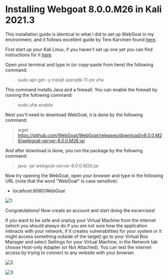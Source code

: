 # Installing Webgoat 8.0.0.M26 in Kali 2021.3

This installation guide is identical to what I did to set up WebGoat in my environment, and it follows excellent guide by Tero Karvinen found [here](https://terokarvinen.com/2020/install-webgoat-web-pentest-practice-target/). 


First start up your Kali Linux, if you haven't set up one yet you can find instructions for it [here](https://github.com/tonikerttula/APE/blob/main/Kali.md).

Open your terminal and type in (or copy-paste from here) the following command:

> sudo apt-get -y install openjdk-11-jre ufw

This command installs Java and a firewall. You can enable the firewall by running the following command:

> sudo ufw enable

Next you'll need to download WebGoat, it is done by the following command:

> wget https://github.com/WebGoat/WebGoat/releases/download/v8.0.0.M26/webgoat-server-8.0.0.M26.jar

And after download is done, you run the package by the following command:

> java -jar webgoat-server-8.0.0.M26.jar

Now try opening the WebGoat, open your browser and type in the following URL (note that the word "WebGoat" is case sensitive):

- localhost:8080/WebGoat 

![1]

Congratulations! Now create an account and start doing the excercises!

If you want to be safe and unplug your Virtual Machine from the internet (which you should always do if you are not sure how the application interacts with your network, if it creates vulnerabilities for your system or it might access something outside of the target) go to your Virtual Box Manager and select Settings for your Virtual Machine, in the Network tab choose Host-only Adapter (or Not Attached). You can test the internet access by trying to connect to any website with your browser.

![2]

![3]

[1]: https://i.gyazo.com/07df13afaf0b66c167a47b35b89ce8bb.png
[2]: https://i.gyazo.com/8335464ea8a59a1fff10a31cbe57e41e.png
[3]: https://i.gyazo.com/d504c0de0d2faf9f8e19aed69c4ef2f9.png
